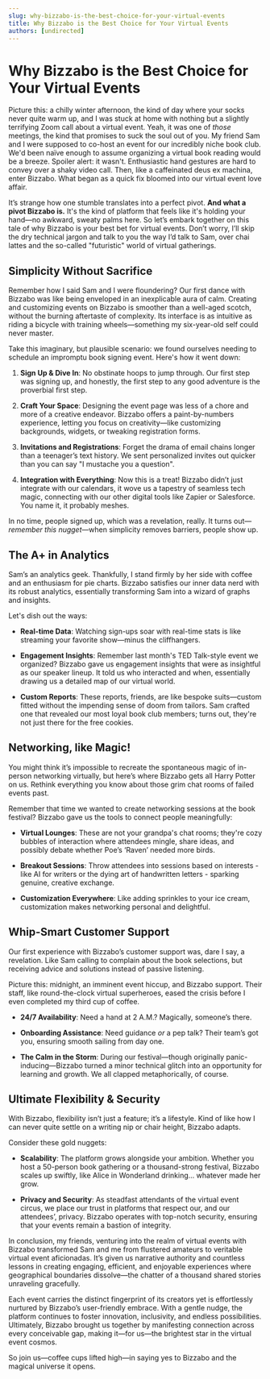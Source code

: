 ```yaml
---
slug: why-bizzabo-is-the-best-choice-for-your-virtual-events
title: Why Bizzabo is the Best Choice for Your Virtual Events
authors: [undirected]
---
```



# Why Bizzabo is the Best Choice for Your Virtual Events

Picture this: a chilly winter afternoon, the kind of day where your socks never quite warm up, and I was stuck at home with nothing but a slightly terrifying Zoom call about a virtual event. Yeah, it was one of *those* meetings, the kind that promises to suck the soul out of you. My friend Sam and I were supposed to co-host an event for our incredibly niche book club. We'd been naïve enough to assume organizing a virtual book reading would be a breeze. Spoiler alert: it wasn't. Enthusiastic hand gestures are hard to convey over a shaky video call. Then, like a caffeinated deus ex machina, enter Bizzabo. What began as a quick fix bloomed into our virtual event love affair.

It’s strange how one stumble translates into a perfect pivot. **And what a pivot Bizzabo is.** It's the kind of platform that feels like it's holding your hand—no awkward, sweaty palms here. So let’s embark together on this tale of why Bizzabo is your best bet for virtual events. Don’t worry, I’ll skip the dry technical jargon and talk to you the way I’d talk to Sam, over chai lattes and the so-called "futuristic" world of virtual gatherings.

## Simplicity Without Sacrifice

Remember how I said Sam and I were floundering? Our first dance with Bizzabo was like being enveloped in an inexplicable aura of calm. Creating and customizing events on Bizzabo is smoother than a well-aged scotch, without the burning aftertaste of complexity. Its interface is as intuitive as riding a bicycle with training wheels—something my six-year-old self could never master.

Take this imaginary, but plausible scenario: we found ourselves needing to schedule an impromptu book signing event. Here's how it went down:

1. **Sign Up & Dive In**: No obstinate hoops to jump through. Our first step was signing up, and honestly, the first step to any good adventure is the proverbial first step.
  
2. **Craft Your Space**: Designing the event page was less of a chore and more of a creative endeavor. Bizzabo offers a paint-by-numbers experience, letting you focus on creativity—like customizing backgrounds, widgets, or tweaking registration forms.

3. **Invitations and Registrations**: Forget the drama of email chains longer than a teenager’s text history. We sent personalized invites out quicker than you can say "I mustache you a question".

4. **Integration with Everything**: Now this is a treat! Bizzabo didn’t just integrate with our calendars, it wove us a tapestry of seamless tech magic, connecting with our other digital tools like Zapier or Salesforce. You name it, it probably meshes.

In no time, people signed up, which was a revelation, really. It turns out—*remember this nugget*—when simplicity removes barriers, people show up.

## The A+ in Analytics

Sam’s an analytics geek. Thankfully, I stand firmly by her side with coffee and an enthusiasm for pie charts. Bizzabo satisfies our inner data nerd with its robust analytics, essentially transforming Sam into a wizard of graphs and insights.

Let's dish out the ways:

- **Real-time Data**: Watching sign-ups soar with real-time stats is like streaming your favorite show—minus the cliffhangers.
  
- **Engagement Insights**: Remember last month's TED Talk-style event we organized? Bizzabo gave us engagement insights that were as insightful as our speaker lineup. It told us who interacted and when, essentially drawing us a detailed map of our virtual world.

- **Custom Reports**: These reports, friends, are like bespoke suits—custom fitted without the impending sense of doom from tailors. Sam crafted one that revealed our most loyal book club members; turns out, they're not just there for the free cookies.

## Networking, like Magic!

You might think it’s impossible to recreate the spontaneous magic of in-person networking virtually, but here’s where Bizzabo gets all Harry Potter on us. Rethink everything you know about those grim chat rooms of failed events past.

Remember that time we wanted to create networking sessions at the book festival? Bizzabo gave us the tools to connect people meaningfully:

- **Virtual Lounges**: These are not your grandpa's chat rooms; they're cozy bubbles of interaction where attendees mingle, share ideas, and possibly debate whether Poe’s ‘Raven’ needed more birds. 

- **Breakout Sessions**: Throw attendees into sessions based on interests - like AI for writers or the dying art of handwritten letters - sparking genuine, creative exchange. 

- **Customization Everywhere**: Like adding sprinkles to your ice cream, customization makes networking personal and delightful.

## Whip-Smart Customer Support

Our first experience with Bizzabo’s customer support was, dare I say, a revelation. Like Sam calling to complain about the book selections, but receiving advice and solutions instead of passive listening.

Picture this: midnight, an imminent event hiccup, and Bizzabo support. Their staff, like round-the-clock virtual superheroes, eased the crisis before I even completed my third cup of coffee.

- **24/7 Availability**: Need a hand at 2 A.M.? Magically, someone’s there.
 
- **Onboarding Assistance**: Need guidance *or* a pep talk? Their team’s got you, ensuring smooth sailing from day one.

- **The Calm in the Storm**: During our festival—though originally panic-inducing—Bizzabo turned a minor technical glitch into an opportunity for learning and growth. We all clapped metaphorically, of course.

## Ultimate Flexibility & Security

With Bizzabo, flexibility isn’t just a feature; it’s a lifestyle. Kind of like how I can never quite settle on a writing nip or chair height, Bizzabo adapts.

Consider these gold nuggets:

- **Scalability**: The platform grows alongside your ambition. Whether you host a 50-person book gathering or a thousand-strong festival, Bizzabo scales up swiftly, like Alice in Wonderland drinking... whatever made her grow. 
 
- **Privacy and Security**: As steadfast attendants of the virtual event circus, we place our trust in platforms that respect our, and our attendees’, privacy. Bizzabo operates with top-notch security, ensuring that your events remain a bastion of integrity.

In conclusion, my friends, venturing into the realm of virtual events with Bizzabo transformed Sam and me from flustered amateurs to veritable virtual event aficionadas. It’s given us narrative authority and countless lessons in creating engaging, efficient, and enjoyable experiences where geographical boundaries dissolve—the chatter of a thousand shared stories unraveling gracefully.

Each event carries the distinct fingerprint of its creators yet is effortlessly nurtured by Bizzabo’s user-friendly embrace. With a gentle nudge, the platform continues to foster innovation, inclusivity, and endless possibilities. Ultimately, Bizzabo brought us together by manifesting connection across every conceivable gap, making it—for us—the brightest star in the virtual event cosmos.

So join us—coffee cups lifted high—in saying yes to Bizzabo and the magical universe it opens.